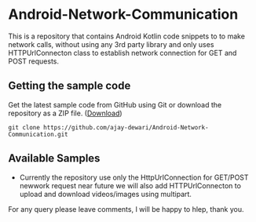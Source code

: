 # Android-Network-Communication
This is a repository that contains Android Kotlin code snippets to to make network calls, without using any 3rd party library and only uses HTTPUrlConnecton class to establish network connection for GET and POST requests.
  
## Getting the sample code

Get the latest sample code from GitHub using Git or download the repository as a ZIP file.
([Download](https://github.com/ajay-dewari/Android-Network-Communication/archive/master.zip))

    git clone https://github.com/ajay-dewari/Android-Network-Communication.git

## Available Samples

*  Currently the repository use only the HttpUrlConnection for GET/POST newwork request near future we will also add HTTPUrlConnecton to upload and download videos/images using multipart.
 

For any query please leave comments, I will be happy to hlep, thank you.

